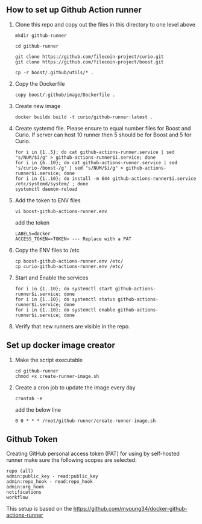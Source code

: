 ## How to set up Github Action runner
1. Clone this repo and copy out the files in this directory to one level above
    ```shell
    mkdir github-runner
    
    cd github-runner
    
    git clone https://github.com/filecoin-project/curio.git
    git clone https://github.com/filecoin-project/boost.git
    
    cp -r boost/.github/utils/* .
    ```
2. Copy the Dockerfile
    ```shell
    copy boost/.github/image/Dockerfile .
    ```

3. Create new image
    ```shell
    docker buildx build -t curio/github-runner:latest .
    ```

4. Create systemd file. Please ensure to equal number files for Boost and Curio. If server can host 10 runner then 5 should be for Boost and 5 for Curio.
    ```shell
    for i in {1..5}; do cat github-actions-runner.service | sed "s/NUM/$i/g" > github-actions-runner$i.service; done
    for i in {6..10}; do cat github-actions-runner.service | sed 's/curio-/boost-/g' | sed "s/NUM/$i/g" > github-actions-runner$i.service; done
    for i in {1..10}; do install -m 644 github-actions-runner$i.service /etc/systemd/system/ ; done
    systemctl daemon-reload
    ```
5. Add the token to ENV files
    ```shell
    vi boost-github-actions-runner.env
    ```
   add the token
    ```text
    LABELS=docker
    ACCESS_TOKEN=<TOKEN> --- Replace with a PAT
    ```
   
6. Copy the ENV files to /etc
    ```shell
    cp boost-github-actions-runner.env /etc/
    cp curio-github-actions-runner.env /etc/
    ```

7. Start and Enable the services
    ```shell
    for i in {1..10}; do systemctl start github-actions-runner$i.service; done
    for i in {1..10}; do systemctl status github-actions-runner$i.service; done
    for i in {1..10}; do systemctl enable github-actions-runner$i.service; done
    ```

8. Verify that new runners are visible in the repo.

## Set up docker image creator
1. Make the script executable
    ```shell
    cd github-runner
    chmod +x create-runner-image.sh
    ```
2. Create a cron job to update the image every day
    ```shell
    crontab -e
    ```
    add the below line
    ```shell
    0 0 * * * /root/github-runner/create-runner-image.sh
    ```

## Github Token
Creating GitHub personal access token (PAT) for using by self-hosted runner make sure the following scopes are selected:

```text
repo (all)
admin:public_key - read:public_key
admin:repo_hook - read:repo_hook
admin:org_hook
notifications
workflow
```

This setup is based on the https://github.com/myoung34/docker-github-actions-runner